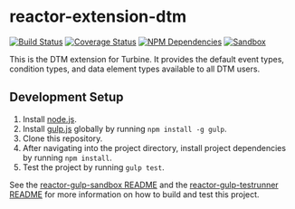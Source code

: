 # reactor-extension-dtm
[![Build Status][status-image]][status-url] [![Coverage Status][coverage-image]][coverage-url] [![NPM Dependencies][npm-dependencies-image]][npm-dependencies-url] [![Sandbox][sandbox-image]][sandbox-url]

This is the DTM extension for Turbine. It provides the default event types, condition types, and data element types available to all DTM users.

## Development Setup
1. Install [node.js](https://nodejs.org/).
2. Install [gulp.js](http://gulpjs.com/) globally by running `npm install -g gulp`.
3. Clone this repository.
4. After navigating into the project directory, install project dependencies by running `npm install`.
5. Test the project by running `gulp test`.

See the [reactor-gulp-sandbox README](https://git.corp.adobe.com/Activation/reactor-gulp-sandbox/blob/master/README.md) and the [reactor-gulp-testrunner README](https://git.corp.adobe.com/Activation/reactor-gulp-testrunner/blob/master/README.md) for more information on how to build and test this project.

[status-url]: https://dtm-builder.ut1.mcps.adobe.net/job/reactor-extension-dtm
[status-image]: https://dtm-builder.ut1.mcps.adobe.net/buildStatus/icon?job=reactor-extension-dtm
[coverage-url]: https://dtm-builder.ut1.mcps.adobe.net/view/Reactor-Frontend/job/reactor-extension-dtm/lastStableBuild/cobertura/
[coverage-image]: https://dtm-builder.ut1.mcps.adobe.net/view/Reactor-Frontend/job/reactor-extension-dtm/ws/badges/coverage.svg
[npm-dependencies-url]: https://dtm-builder.ut1.mcps.adobe.net/view/Reactor-Frontend/job/reactor-extension-dtm/ws/dependencies.txt
[npm-dependencies-image]: https://dtm-builder.ut1.mcps.adobe.net/view/Reactor-Frontend/job/reactor-extension-dtm/ws/badges/dependencies.svg
[sandbox-url]: https://dtm-builder.ut1.mcps.adobe.net/view/Reactor-Frontend/job/reactor-extension-dtm/ws/sandbox/viewSandbox.html
[sandbox-image]: https://dtm-builder.ut1.mcps.adobe.net/view/Reactor-Frontend/job/reactor-extension-dtm/ws/badges/sandbox.svg
